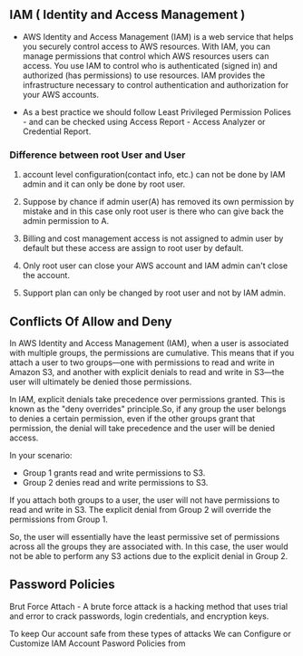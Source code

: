 ## IAM ( Identity and Access Management ) 
- AWS Identity and Access Management (IAM) is a web service that helps you securely control access to AWS resources. With IAM, you can manage permissions that control which AWS resources users can access. You use IAM to control who is authenticated (signed in) and authorized (has permissions) to use resources. IAM provides the infrastructure necessary to control authentication and authorization for your AWS accounts.

- As a best practice we should follow Least Privileged Permission Polices - and can be checked using Access Report - Access Analyzer or Credential Report. 

### Difference between root User and User
1. account level configuration(contact info, etc.) can not  be done by IAM admin and it can only be done by root user.

2. Suppose by chance if admin user(A) has removed its own permission by mistake and in this case only root user is there who can give back the admin permission to A.

3. Billing and cost management access is not assigned to admin user by default but these access are assign to root user by default.
4. Only root user can close your AWS account and IAM admin can't close the account.

5. Support plan can only be changed by root user and not by IAM admin.

## Conflicts Of  Allow and Deny
In AWS Identity and Access Management (IAM), when a user is associated with multiple groups, the permissions are cumulative. This means that if you attach a user to two groups—one with permissions to read and write in Amazon S3, and another with explicit denials to read and write in S3—the user will ultimately be denied those permissions. 

In IAM, explicit denials take precedence over permissions granted.  This is known as the "deny overrides" principle.So, if any group the user belongs to denies a certain permission, even if the other groups grant that permission, the denial will take precedence and the user will be denied access.

In your scenario:
- Group 1 grants read and write permissions to S3.
- Group 2 denies read and write permissions to S3.

If you attach both groups to a user, the user will not have permissions to read and write in S3. The explicit denial from Group 2 will override the permissions from Group 1.

So, the user will essentially have the least permissive set of permissions across all the groups they are associated with. In this case, the user would not be able to perform any S3 actions due to the explicit denial in Group 2.

## Password Policies

Brut Force Attach - A brute force attack is a hacking method that uses trial and error to crack passwords, login credentials, and encryption keys.

To keep Our account safe from these types of attacks 
We can Configure or Customize IAM Account Pasword Policies from 